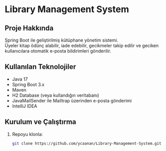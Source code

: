 # Library Management System

## Proje Hakkında
Spring Boot ile geliştirilmiş kütüphane yönetim sistemi.  
Üyeler kitap ödünç alabilir, iade edebilir, gecikmeler takip edilir ve geciken kullanıcılara otomatik e-posta bildirimleri gönderilir.

## Kullanılan Teknolojiler
- Java 17
- Spring Boot 3.x
- Maven
- H2 Database (veya kullandığın veritabanı)
- JavaMailSender ile Mailtrap üzerinden e-posta gönderimi
- IntelliJ IDEA

## Kurulum ve Çalıştırma
1. Repoyu klonla:
   ```bash
   git clone https://github.com/ycaanan/Library-Management-System.git
